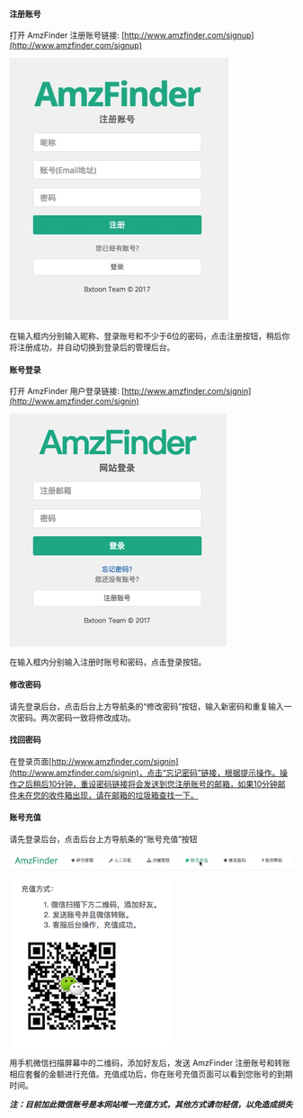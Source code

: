 #### 注册账号

打开 AmzFinder 注册账号链接: [http://www.amzfinder.com/signup](http://www.amzfinder.com/signup)

![注册界面](img/siginup.png)

在输入框内分别输入昵称、登录账号和不少于6位的密码，点击注册按钮，稍后你将注册成功，并自动切换到登录后的管理后台。

#### 账号登录

打开 AmzFinder 用户登录链接: [http://www.amzfinder.com/signin](http://www.amzfinder.com/signin)

![登录界面](img/signin.png)

在输入框内分别输入注册时账号和密码，点击登录按钮。

#### 修改密码

请先登录后台，点击后台上方导航条的“修改密码”按钮，输入新密码和重复输入一次密码。两次密码一致将修改成功。

#### 找回密码

在登录页面[http://www.amzfinder.com/signin](http://www.amzfinder.com/signin)，点击“忘记密码”链接，根据提示操作。操作之后稍后10分钟，重设密码链接将会发送到您注册账号的邮箱，如果10分钟邮件未在您的收件箱出现，请在邮箱的垃圾箱查找一下。

#### 账号充值

请先登录后台，点击后台上方导航条的“账号充值”按钮

![充值](img/recharge.png)

![充值](img/recharge_qrcode.png)

用手机微信扫描屏幕中的二维码，添加好友后，发送 AmzFinder 注册账号和转账相应套餐的金额进行充值。充值成功后，你在账号充值页面可以看到您账号的到期时间。

***注：目前加此微信账号是本网站唯一充值方式，其他方式请勿轻信，以免造成损失***
